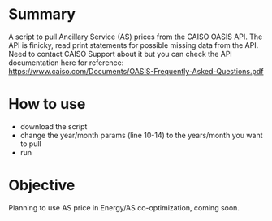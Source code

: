 # Summary
A script to pull Ancillary Service (AS) prices from the CAISO OASIS API.  The API is finicky, read print statements for possible missing data from the API.  Need to contact CAISO Support about it but you can check the API documentation here for reference: https://www.caiso.com/Documents/OASIS-Frequently-Asked-Questions.pdf

# How to use
- download the script
- change the year/month params (line 10-14) to the years/month you want to pull
- run

# Objective
Planning to use AS price in Energy/AS co-optimization, coming soon.
